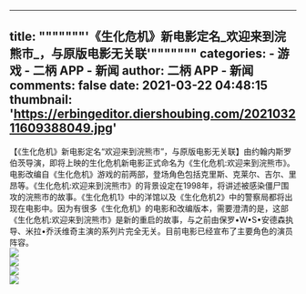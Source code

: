 
---
title: """""""'《生化危机》新电影定名_欢迎来到浣熊市_，与原版电影无关联'"""""""
categories: 
    - 游戏
    - 二柄 APP - 新闻
author: 二柄 APP - 新闻
comments: false
date: 2021-03-22 04:48:15
thumbnail: 'https://erbingeditor.diershoubing.com/202103211609388049.jpg'
---

<div>   
【《生化危机》新电影定名“欢迎来到浣熊市”，与原版电影无关联】由约翰内斯罗伯茨导演，即将上映的生化危机新电影正式命名为《生化危机:欢迎来到浣熊市》。电影改编自《生化危机》游戏的前两部，登场角色包括克里斯、克莱尔、吉尔、里昂等。《生化危机:欢迎来到浣熊市》的背景设定在1998年，将讲述被感染僵尸围攻的浣熊市的故事。《生化危机1》中的洋馆以及《生化危机2》中的警察局都将出现在电影中。因为有很多《生化危机》的电影和改编版本，需要澄清的是，这部《生化危机:欢迎来到浣熊市》是新的重启的故事，与之前由保罗•W•S•安德森执导、米拉•乔沃维奇主演的系列片完全无关。目前电影已经宣布了主要角色的演员阵容。<br><img src="https://erbingeditor.diershoubing.com/202103211609388049.jpg" referrerpolicy="no-referrer"><br><img src="https://erbingeditor.diershoubing.com/202103211519336442html_img.jpg" referrerpolicy="no-referrer"><br><img src="https://erbingeditor.diershoubing.com/202103211519504937html_img.jpg" referrerpolicy="no-referrer"><br><img src="https://erbingeditor.diershoubing.com/202103211519501698html_img.jpg" referrerpolicy="no-referrer">  
</div>
            